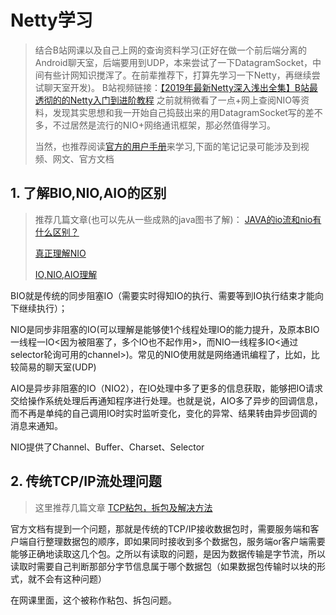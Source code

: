 # Netty学习
> 结合B站网课以及自己上网的查询资料学习(正好在做一个前后端分离的Android聊天室，后端要用到UDP，本来尝试了一下DatagramSocket，中间有些计网知识搅浑了。在前辈推荐下，打算先学习一下Netty，再继续尝试聊天室开发)。
> B站视频链接：[【2019年最新Netty深入浅出全集】B站最透彻的的Netty入门到进阶教程](https://www.bilibili.com/video/av77025537)
> 之前就稍微看了一点+网上查阅NIO等资料，发现其实思想和我一开始自己捣鼓出来的用DatagramSocket写的差不多，不过居然是流行的NIO+网络通讯框架，那必然值得学习。
>
> 当然，也推荐阅读[官方的用户手册](https://netty.io/wiki/user-guide-for-4.x.html)来学习,下面的笔记记录可能涉及到视频、网文、官方文档

## 1. 了解BIO,NIO,AIO的区别

> 推荐几篇文章(也可以先从一些成熟的java图书了解)：
> [JAVA的io流和nio有什么区别？](https://www.zhihu.com/question/337609338/answer/778674573) 
>
> [真正理解NIO](https://www.jianshu.com/p/362b365e1bcc)
>
> [IO,NIO,AIO理解](https://www.cnblogs.com/study-makes-me-happy/p/9603290.html)

BIO就是传统的同步阻塞IO（需要实时得知IO的执行、需要等到IO执行结束才能向下继续执行）；

NIO是同步非阻塞的IO(可以理解是能够使1个线程处理IO的能力提升，及原本BIO一线程一IO<因为被阻塞了，多个IO也不起作用>，而NIO一线程多IO<通过selector轮询可用的channel>)。常见的NIO使用就是网络通讯编程了，比如，比较简易的聊天室(UDP)

AIO是异步非阻塞的IO（NIO2），在IO处理中多了更多的信息获取，能够把IO请求交给操作系统处理后再通知程序进行处理。也就是说，AIO多了异步的回调信息，而不再是单纯的自己调用IO时实时监听变化，变化的异常、结果转由异步回调的消息来通知。

NIO提供了Channel、Buffer、Charset、Selector

## 2. 传统TCP/IP流处理问题

> 这里推荐几篇文章
> [TCP粘包，拆包及解决方法](https://www.cnblogs.com/panchanggui/p/9518735.html)

官方文档有提到一个问题，那就是传统的TCP/IP接收数据包时，需要服务端和客户端自行整理数据包的顺序，即如果同时接收到多个数据包，服务端or客户端需要能够正确地读取这几个包。之所以有读取的问题，是因为数据传输是字节流，所以读取时需要自己判断那部分字节信息属于哪个数据包（如果数据包传输时以块的形式，就不会有这种问题）

在网课里面，这个被称作粘包、拆包问题。



